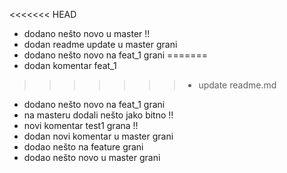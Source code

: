 <<<<<<< HEAD
- dodano nešto novo u master !!
- dodan readme update u master grani
- dodano nešto novo na feat_1 grani
=======
- dodan komentar feat_1
>>>>>>>  - update readme.md
- dodano nešto novo na feat_1 grani
- na masteru dodali nešto jako bitno !!
- novi komentar test1 grana !!
- dodan novi komentar u master grani
- dodao nešto na feature grani
- dodao nešto novo u master grani